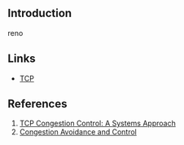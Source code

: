 ## Introduction




reno




## Links

- [TCP](/docs/CS/CN/TCP/TCP.md)

## References

1. [TCP Congestion Control: A Systems Approach](https://tcpcc.systemsapproach.org/intro.html)
2. [Congestion Avoidance and Control](https://ee.lbl.gov/papers/congavoid.pdf)